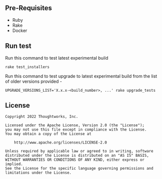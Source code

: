 ## Pre-Requisites

* Ruby
* Rake
* Docker

## Run test

Run this command to test latest experimental build

```rake test_installers```

Run this command to test upgrade to latest experimental build from the list of older versions provided - 

```UPGRADE_VERSIONS_LIST='X.x.x-<build_number>, ...' rake upgrade_tests``` 

## License

```plain
Copyright 2022 Thoughtworks, Inc.

Licensed under the Apache License, Version 2.0 (the "License");
you may not use this file except in compliance with the License.
You may obtain a copy of the License at

    http://www.apache.org/licenses/LICENSE-2.0

Unless required by applicable law or agreed to in writing, software
distributed under the License is distributed on an "AS IS" BASIS,
WITHOUT WARRANTIES OR CONDITIONS OF ANY KIND, either express or implied.
See the License for the specific language governing permissions and
limitations under the License.
```
